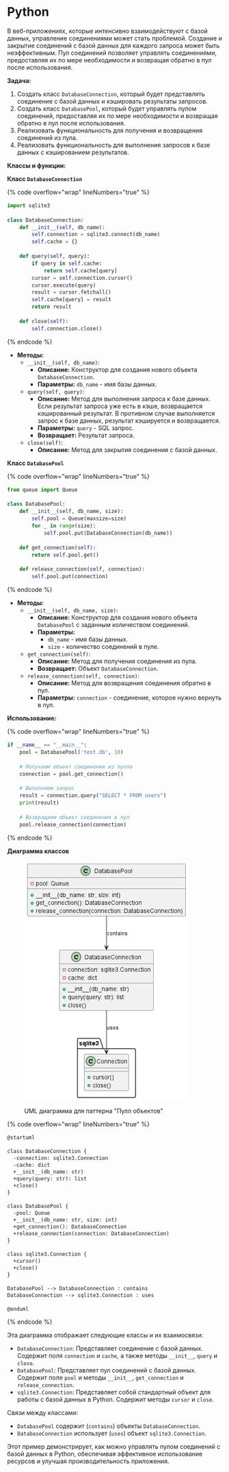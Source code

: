 # Python

В веб-приложениях, которые интенсивно взаимодействуют с базой данных, управление соединениями может стать проблемой. Создание и закрытие соединений с базой данных для каждого запроса может быть неэффективным. Пул соединений позволяет управлять соединениями, предоставляя их по мере необходимости и возвращая обратно в пул после использования.

**Задача:**

1. Создать класс `DatabaseConnection`, который будет представлять соединение с базой данных и кэшировать результаты запросов.
2. Создать класс `DatabasePool`, который будет управлять пулом соединений, предоставляя их по мере необходимости и возвращая обратно в пул после использования.
3. Реализовать функциональность для получения и возвращения соединений из пула.
4. Реализовать функциональность для выполнения запросов к базе данных с кэшированием результатов.

**Классы и функции:**

**Класс `DatabaseConnection`**

{% code overflow="wrap" lineNumbers="true" %}
```python
import sqlite3

class DatabaseConnection:
    def __init__(self, db_name):
        self.connection = sqlite3.connect(db_name)
        self.cache = {}

    def query(self, query):
        if query in self.cache:
            return self.cache[query]
        cursor = self.connection.cursor()
        cursor.execute(query)
        result = cursor.fetchall()
        self.cache[query] = result
        return result

    def close(self):
        self.connection.close()
```
{% endcode %}

* **Методы:**
  * `__init__(self, db_name)`:
    * **Описание:** Конструктор для создания нового объекта `DatabaseConnection`.
    * **Параметры:** `db_name` - имя базы данных.
  * `query(self, query)`:
    * **Описание:** Метод для выполнения запроса к базе данных. Если результат запроса уже есть в кэше, возвращается кэшированный результат. В противном случае выполняется запрос к базе данных, результат кэшируется и возвращается.
    * **Параметры:** `query` - SQL запрос.
    * **Возвращает:** Результат запроса.
  * `close(self)`:
    * **Описание:** Метод для закрытия соединения с базой данных.

**Класс `DatabasePool`**

{% code overflow="wrap" lineNumbers="true" %}
```python
from queue import Queue

class DatabasePool:
    def __init__(self, db_name, size):
        self.pool = Queue(maxsize=size)
        for _ in range(size):
            self.pool.put(DatabaseConnection(db_name))

    def get_connection(self):
        return self.pool.get()

    def release_connection(self, connection):
        self.pool.put(connection)
```
{% endcode %}

* **Методы:**
  * `__init__(self, db_name, size)`:
    * **Описание:** Конструктор для создания нового объекта `DatabasePool` с заданным количеством соединений.
    * **Параметры:**
      * `db_name` - имя базы данных.
      * `size` - количество соединений в пуле.
  * `get_connection(self)`:
    * **Описание:** Метод для получения соединения из пула.
    * **Возвращает:** Объект `DatabaseConnection`.
  * `release_connection(self, connection)`:
    * **Описание:** Метод для возвращения соединения обратно в пул.
    * **Параметры:** `connection` - соединение, которое нужно вернуть в пул.

**Использование:**

{% code overflow="wrap" lineNumbers="true" %}
```python
if __name__ == "__main__":
    pool = DatabasePool('test.db', 10)

    # Получаем объект соединения из пулла
    connection = pool.get_connection()

    # Выполняем запрос
    result = connection.query("SELECT * FROM users")
    print(result)

    # Возвращаем объект соединения в пул
    pool.release_connection(connection)
```
{% endcode %}

**Диаграмма классов**

<figure><img src="../../../../../.gitbook/assets/image (1) (1) (1) (1) (1) (1) (1) (1) (1) (1) (1) (1) (1) (1) (1) (1) (1) (1) (1) (1) (1) (2) (1) (1) (1).png" alt=""><figcaption><p>UML диаграмма для паттерна "Пулл объектов"</p></figcaption></figure>

{% code overflow="wrap" lineNumbers="true" %}
```plant-uml
@startuml

class DatabaseConnection {
  -connection: sqlite3.Connection
  -cache: dict
  +__init__(db_name: str)
  +query(query: str): list
  +close()
}

class DatabasePool {
  -pool: Queue
  +__init__(db_name: str, size: int)
  +get_connection(): DatabaseConnection
  +release_connection(connection: DatabaseConnection)
}

class sqlite3.Connection {
  +cursor()
  +close()
}

DatabasePool --> DatabaseConnection : contains
DatabaseConnection --> sqlite3.Connection : uses

@enduml
```
{% endcode %}

Эта диаграмма отображает следующие классы и их взаимосвязи:

* `DatabaseConnection`: Представляет соединение с базой данных. Содержит поля `connection` и `cache`, а также методы `__init__`, `query` и `close`.
* `DatabasePool`: Представляет пул соединений с базой данных. Содержит поле `pool` и методы `__init__`, `get_connection` и `release_connection`.
* `sqlite3.Connection`: Представляет собой стандартный объект для работы с базой данных в Python. Содержит методы `cursor` и `close`.

Связи между классами:

* `DatabasePool` содержит (`contains`) объекты `DatabaseConnection`.
* `DatabaseConnection` использует (`uses`) объект `sqlite3.Connection`.

Этот пример демонстрирует, как можно управлять пулом соединений с базой данных в Python, обеспечивая эффективное использование ресурсов и улучшая производительность приложения.

